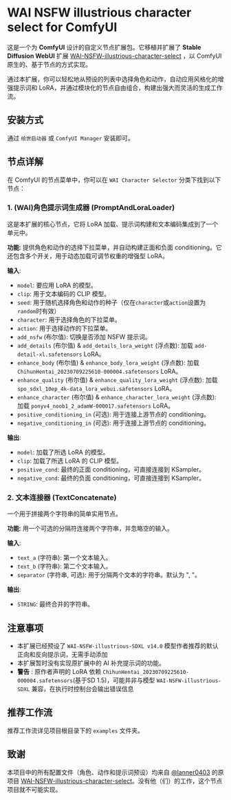 # WAI NSFW illustrious character select for ComfyUI

这是一个为 **ComfyUI** 设计的自定义节点扩展包。它移植并扩展了 **Stable Diffusion WebUI** 扩展 [WAI-NSFW-illustrious-character-select](https://github.com/lanner0403/WAI-NSFW-illustrious-character-select) ，以 ComfyUI 原生的、基于节点的方式实现。

通过本扩展，你可以轻松地从预设的列表中选择角色和动作，自动应用风格化的增强提示词和 LoRA，并通过模块化的节点自由组合，构建出强大而灵活的生成工作流。

## 安装方式

通过 `绘世启动器` 或 `ComfyUI Manager` 安装即可。

## 节️点详解

在 ComfyUI 的节点菜单中，你可以在 `WAI Character Selector` 分类下找到以下节点：

### 1. (WAI)角色提示词生成器 (PromptAndLoraLoader)

这是本扩展的核心节点，它将 LoRA 加载、提示词构建和文本编码集成到了一个单元中。

**功能**: 提供角色和动作的选择下拉菜单，并自动构建正面和负面 conditioning。它还包含多个开关，用于动态加载可调节权重的增强型 LoRA。

**输入**:

*   `model`: 要应用 LoRA 的模型。
*   `clip`: 用于文本编码的 CLIP 模型。
*   `seed`: 用于随机选择角色和动作的种子（仅在`character`或`action`设置为`random`时有效）
*   `character`: 用于选择角色的下拉菜单。
*   `action`: 用于选择动作的下拉菜单。
*   `add_nsfw` (布尔值): 切换是否添加 NSFW 提示词。
*   `add_details` (布尔值) & `add_details_lora_weight` (浮点数): 加载 `add-detail-xl.safetensors` LoRA。
*   `enhance_body` (布尔值) & `enhance_body_lora_weight` (浮点数): 加载 `ChihunHentai_20230709225610-000004.safetensors` LoRA。
*   `enhance_quality` (布尔值) & `enhance_quality_lora_weight` (浮点数): 加载 `spo_sdxl_10ep_4k-data_lora_webui.safetensors` LoRA。
*   `enhance_character` (布尔值) & `enhance_character_lora_weight` (浮点数): 加载 `ponyv4_noob1_2_adamW-000017.safetensors` LoRA。
*   `positive_conditioning_in` (可选): 用于连接上游节点的 conditioning。
*   `negative_conditioning_in` (可选): 用于连接上游节点的 conditioning。

**输出**:

*   `model`: 加载了所选 LoRA 的模型。
*   `clip`: 加载了所选 LoRA 的 CLIP 模型。
*   `positive_cond`: 最终的正面 conditioning，可直接连接到 KSampler。
*   `negative_cond`: 最终的负面 conditioning，可直接连接到 KSampler。

### 2. 文本连接器 (TextConcatenate)

一个用于拼接两个字符串的简单实用节点。

**功能**: 用一个可选的分隔符连接两个字符串，并忽略空的输入。

**输入**:

*   `text_a` (字符串): 第一个文本输入。
*   `text_b` (字符串): 第二个文本输入。
*   `separator` (字符串, 可选): 用于分隔两个文本的字符串。默认为 ", "。

**输出**:

*   `STRING`: 最终合并的字符串。

## 注意事项

*   本扩展已经预设了 `WAI-NSFW-illustrious-SDXL v14.0` 模型作者推荐的默认正向和反向提示词，无需手动添加
*   本扩展暂时没有实现原扩展中的 AI 补充提示词的功能。
*   **警告** : 原作者声明的 LoRA 依赖 `ChihunHentai_20230709225610-000004.safetensors`(基于SD 1.5)，可能并非与模型 `WAI-NSFW-illustrious-SDXL` 兼容，在执行时控制台会输出错误信息

## 推荐工作流

推荐工作流详见项目根目录下的 `examples` 文件夹。

## 致谢

本项目中的所有配置文件（角色、动作和提示词预设）均来自 [@lanner0403](https://github.com/lanner0403/) 的原项目 [WAI-NSFW-illustrious-character-select](https://github.com/lanner0403/WAI-NSFW-illustrious-character-select)。没有他（们）的工作，这个节点项目就不可能实现。
